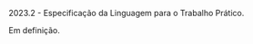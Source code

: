 
2023.2 - Especificação da Linguagem para o Trabalho Prático.

Em definição.

<!-- - Especificação da [Linguagem B-](https://github.com/MATA61-IC-UFBA/mata61-ic-ufba-trabalhos) -->



